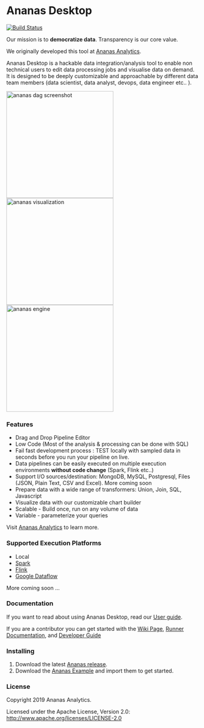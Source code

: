# Ananas Desktop

[![Build Status](https://travis-ci.org/ananas-analytics/ananas-desktop.svg?branch=master)](https://travis-ci.org/ananas-analytics/ananas-desktop)

Our mission is to **democratize data**. Transparency is our core value. 

We originally developed this tool at [Ananas Analytics](http://ananasanalytics.com/).

Ananas Desktop is a hackable data integration/analysis tool to enable non technical users to edit data processing 
jobs and visualise data on demand. It is designed to be deeply customizable and approachable by different data team members (data scientist, data analyst, devops, data engineer etc.. ).

<div>
<img src="https://raw.githubusercontent.com/ananas-analytics/ananas-desktop/master/assets/ananas_dag_screen_shot.png" alt="ananas dag screenshot" width="280"/>

<img src="https://raw.githubusercontent.com/ananas-analytics/ananas-desktop/master/assets/ananas_visualization.png" alt="ananas visualization" width="280"/>

<img src="https://raw.githubusercontent.com/ananas-analytics/ananas-desktop/master/assets/ananas_engine.png" alt="ananas engine" width="280"/>
</div>

###  Features
* Drag and Drop Pipeline Editor
* Low Code (Most of the analysis & processing can be done with SQL) 
* Fail fast development process : TEST locally with sampled data in seconds before you run your pipeline on live.
* Data pipelines can be easily executed on multiple execution environments **without code change** (Spark, Flink etc..)
* Support I/O sources/destination: MongoDB, MySQL, Postgresql, Files (JSON, Plain Text, CSV and Excel). More coming soon
* Prepare data with a wide range of transformers: Union, Join, SQL, Javascript 
* Visualize data with our customizable chart builder
* Scalable - Build once, run on any volume of data
* Variable - parameterize your queries

Visit [Ananas Analytics](https://ananasanalytics.com/) to learn more.

### Supported Execution Platforms

- Local
- [Spark](https://spark.apache.org/)
- [Flink](https://flink.apache.org/)
- [Google Dataflow](https://cloud.google.com/dataflow/)

More coming soon ...

### Documentation

If you want to read about using Ananas Desktop, read our [User guide](https://ananasanalytics.com/docs/user-guide/overview).

If you are a contributor you can get started with the [Wiki Page](https://github.com/ananas-analytics/ananas-desktop/wiki), [Runner Documentation](https://github.com/ananas-analytics/ananas-desktop/blob/master/runner/README.md), 
and [Developer Guide](https://ananasanalytics.com/docs/developer-guide/overview)

### Installing
    
1. Download the latest [Ananas release](https://ananasanalytics.com/docs/downloads/overview).
2. Download the [Ananas Example](https://github.com/ananas-analytics/ananas-examples) and import them to get started.

### License

Copyright 2019 Ananas Analytics.

Licensed under the Apache License, Version 2.0: http://www.apache.org/licenses/LICENSE-2.0
